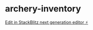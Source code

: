 # archery-inventory

[Edit in StackBlitz next generation editor ⚡️](https://stackblitz.com/~/github.com/faizadie30/archery-inventory)